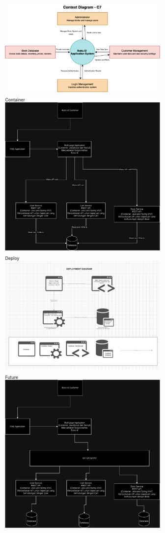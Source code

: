 ![Context Diagram C7.png](Context%20Diagram%20C7.png)

Container
![img_1.png](img_1.png)

Deploy
![img.png](img.png)

Future
![img_2.png](img_2.png)